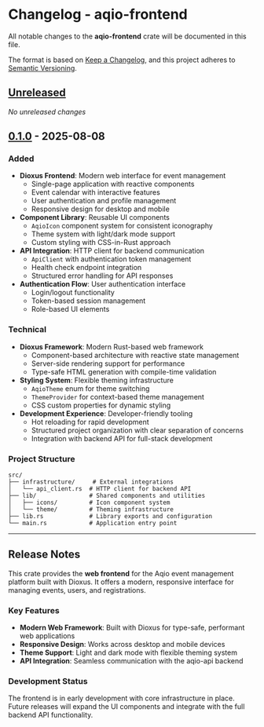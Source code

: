 # Changelog - aqio-frontend

All notable changes to the **aqio-frontend** crate will be documented in this file.

The format is based on [Keep a Changelog](https://keepachangelog.com/en/1.1.0/),
and this project adheres to [Semantic Versioning](https://semver.org/spec/v2.0.0.html).

## [Unreleased]

*No unreleased changes*

## [0.1.0] - 2025-08-08

### Added
- **Dioxus Frontend**: Modern web interface for event management
  - Single-page application with reactive components
  - Event calendar with interactive features
  - User authentication and profile management
  - Responsive design for desktop and mobile
- **Component Library**: Reusable UI components
  - `AqioIcon` component system for consistent iconography
  - Theme system with light/dark mode support
  - Custom styling with CSS-in-Rust approach
- **API Integration**: HTTP client for backend communication
  - `ApiClient` with authentication token management
  - Health check endpoint integration
  - Structured error handling for API responses
- **Authentication Flow**: User authentication interface
  - Login/logout functionality
  - Token-based session management
  - Role-based UI elements

### Technical
- **Dioxus Framework**: Modern Rust-based web framework
  - Component-based architecture with reactive state management
  - Server-side rendering support for performance
  - Type-safe HTML generation with compile-time validation
- **Styling System**: Flexible theming infrastructure
  - `AqioTheme` enum for theme switching
  - `ThemeProvider` for context-based theme management
  - CSS custom properties for dynamic styling
- **Development Experience**: Developer-friendly tooling
  - Hot reloading for rapid development
  - Structured project organization with clear separation of concerns
  - Integration with backend API for full-stack development

### Project Structure
```
src/
├── infrastructure/     # External integrations
│   └── api_client.rs  # HTTP client for backend API
├── lib/               # Shared components and utilities
│   ├── icons/         # Icon component system
│   └── theme/         # Theming infrastructure
├── lib.rs             # Library exports and configuration
└── main.rs            # Application entry point
```

---

## Release Notes

This crate provides the **web frontend** for the Aqio event management platform built with Dioxus. It offers a modern, responsive interface for managing events, users, and registrations.

### Key Features
- **Modern Web Framework**: Built with Dioxus for type-safe, performant web applications
- **Responsive Design**: Works across desktop and mobile devices
- **Theme Support**: Light and dark mode with flexible theming system
- **API Integration**: Seamless communication with the aqio-api backend

### Development Status
The frontend is in early development with core infrastructure in place. Future releases will expand the UI components and integrate with the full backend API functionality.

[unreleased]: https://github.com/your-org/aqio/compare/v0.1.0...HEAD
[0.1.0]: https://github.com/your-org/aqio/releases/tag/v0.1.0